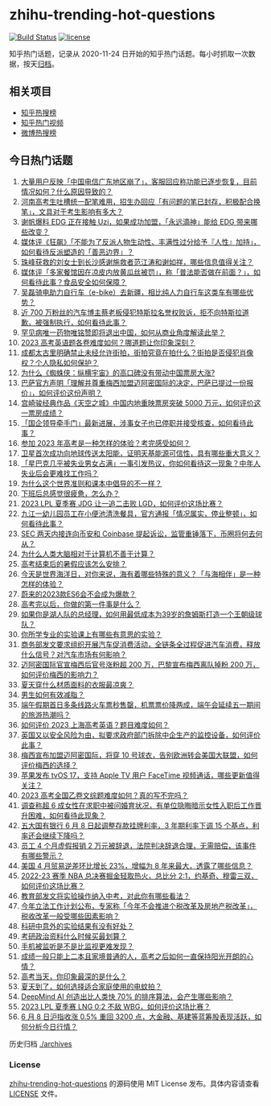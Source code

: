 # zhihu-trending-hot-questions

[![Build Status](https://github.com/justjavac/zhihu-trending-hot-questions/workflows/ci/badge.svg?branch=master)](https://github.com/justjavac/zhihu-trending-hot-questions/actions)
[![license](https://img.shields.io/github/license/justjavac/zhihu-trending-hot-questions)](https://github.com/justjavac/zhihu-trending-hot-questions/blob/master/LICENSE)

知乎热门话题，记录从 2020-11-24
日开始的知乎热门话题。每小时抓取一次数据，按天[归档](./archives)。

## 相关项目

- [知乎热搜榜](https://github.com/justjavac/zhihu-trending-top-search)
- [知乎热门视频](https://github.com/justjavac/zhihu-trending-hot-video)
- [微博热搜榜](https://github.com/justjavac/weibo-trending-hot-search)

## 今日热门话题

<!-- BEGIN -->
<!-- 最后更新时间 Fri Jun 09 2023 03:09:25 GMT+0800 (China Standard Time) -->

1. [大量用户反映「中国电信广东地区崩了」，客服回应称功能已逐步恢复，目前情况如何？什么原因导致的？](https://www.zhihu.com/question/605482217)
1. [河南高考生吐槽统一配笔难用，招生办回应「有问题的笔已封存，积极配合换笔」，文具对于考生影响有多大？](https://www.zhihu.com/question/605486604)
1. [谢帆爆料 EDG 正在接触 Uzi，如果成功加盟，「永远滴神」能给 EDG 带来哪些改变？](https://www.zhihu.com/question/605487490)
1. [媒体评《狂飙》「不能为了反派人物生动性、丰满性过分给予『人性』加持」，如何看待反派塑造的「善恶边界」？](https://www.zhihu.com/question/605467664)
1. [珠峰获救的刘女士到长沙感谢施救者范江涛和谢如祥，哪些信息值得关注？](https://www.zhihu.com/question/605309194)
1. [媒体评「多家餐馆因在凉皮内放黄瓜丝被罚」，称「普法能否做在前面？」，如何看待此事？食品安全如何保障？](https://www.zhihu.com/question/605336026)
1. [吴磊骑电助力自行车（e-bike）去新疆，相比纯人力自行车这类车有哪些优势？](https://www.zhihu.com/question/604844013)
1. [近 700 万粉丝的汽车博主蔡老板侵犯特斯拉名誉权败诉，拒不向特斯拉道歉，被强制执行，如何看待此事？](https://www.zhihu.com/question/605112962)
1. [罕见病唯一药物唯铭赞即将退出中国，如何从商业角度解读此举？](https://www.zhihu.com/question/605244647)
1. [2023 高考英语题各卷难度如何？哪道题让你印象深刻？](https://www.zhihu.com/question/605486172)
1. [成都太古里明确禁止未经允许街拍，街拍究竟在拍什么？街拍是否侵犯肖像权？个人隐私如何保护？](https://www.zhihu.com/question/605471963)
1. [为什么《蜘蛛侠：纵横宇宙》的高口碑没有带动中国票房大涨?](https://www.zhihu.com/question/605399059)
1. [巴萨官方声明「理解并尊重梅西加盟迈阿密国际的决定，巴萨已提过一份报价」，如何评价这份声明？](https://www.zhihu.com/question/605417856)
1. [宫崎骏经典作品《天空之城》中国内地重映票房突破 5000 万元，如何评价这一票房成绩？](https://www.zhihu.com/question/604582600)
1. [「国企领导牵手门」最新进展，涉事女子也已停职并接受核查，如何看待此事？](https://www.zhihu.com/question/605315436)
1. [参加 2023 年高考是一种怎样的体验？考完感受如何？](https://www.zhihu.com/question/604195740)
1. [卫星首次成功向地球传送太阳能，证明天基能源可信性，具有哪些重大意义？](https://www.zhihu.com/question/605422459)
1. [「星巴克几乎被失业男女占满」一事引发热议，你如何看待这一现象？中年人失业后会更难找工作吗？](https://www.zhihu.com/question/605233684)
1. [为什么这个世界准则和课本中倡导的不一样？](https://www.zhihu.com/question/604436494)
1. [下班后总感觉很疲惫，怎么办？](https://www.zhihu.com/question/604901691)
1. [2023 LPL 夏季赛 JDG 让一追二击败 LGD，如何评价这场比赛？](https://www.zhihu.com/question/605484094)
1. [九江一幼儿园员工在小便池清洗餐具，官方通报「情况属实，停业整顿」，如何看待此事？](https://www.zhihu.com/question/605473307)
1. [SEC 两天内接连向币安和 Coinbase 提起诉讼，监管重锤落下，币圈将何去何从？](https://www.zhihu.com/question/605457639)
1. [为什么人类大脑相对于计算机不善于计算？](https://www.zhihu.com/question/296468100)
1. [高考结束后的暑假应该怎么安排？](https://www.zhihu.com/question/592111899)
1. [今天是世界海洋日，对你来说，海有着哪些特殊的意义？「与海相伴」是一种怎样的体验？](https://www.zhihu.com/question/603818364)
1. [蔚来的2023款ES6会不会成为爆款？](https://www.zhihu.com/question/602744453)
1. [高考完以后，你做的第一件事是什么？](https://www.zhihu.com/question/604727196)
1. [如果你是湖人队的总经理，如何用最低成本为39岁的詹姆斯打造一个王朝级球队？](https://www.zhihu.com/question/604589016)
1. [你所学专业的实验课上有哪些有意思的实验？](https://www.zhihu.com/question/390855660)
1. [商务部发文要求组织开展汽车促消费活动，全链条全过程促进汽车消费，释放什么信号？对汽车市场有何影响？](https://www.zhihu.com/question/605502594)
1. [迈阿密国际官宣梅西后官号涨粉超 200 万，巴黎宣布梅西离队掉粉 200 万，如何评价梅西的影响力？](https://www.zhihu.com/question/605423631)
1. [夏天穿什么材质面料的衣服最凉爽？](https://www.zhihu.com/question/604399066)
1. [男生如何有效减脂？](https://www.zhihu.com/question/337649443)
1. [端午假期首日多条线路火车票秒售罄，机票票价降两成，端午会延续五一期间的旅游热潮吗？](https://www.zhihu.com/question/605500920)
1. [如何评价 2023 上海高考英语？题目难度如何？](https://www.zhihu.com/question/578896668)
1. [英国又以安全风险为由，拟要求政府部门拆除中企生产的监控设备，如何评价此事？](https://www.zhihu.com/question/605365721)
1. [梅西宣布加盟迈阿密国际，将穿 10 号球衣，告别欧洲转会美国大联盟，如何评价梅西的选择？](https://www.zhihu.com/question/605363198)
1. [苹果发布 tvOS 17，支持 Apple TV 用户 FaceTime 视频通话，哪些更新值得关注？](https://www.zhihu.com/question/605311833)
1. [2023 高考全国乙卷文综题难度如何？真的写不完吗？](https://www.zhihu.com/question/605439903)
1. [调查称超 6 成女性在求职中被问婚育状况，有单位隐晦暗示女性入职后工作晋升困难，如何看待此现象？](https://www.zhihu.com/question/604820170)
1. [五大国有银行 6 月 8 日起调整存款挂牌利率，3 年期利率下调 15 个基点，利率还会继续下降吗？](https://www.zhihu.com/question/605424218)
1. [员工 4 个月虚假报销 2 万元被辞退，法院判决辞退合理，无需赔偿，该事件有哪些警示？](https://www.zhihu.com/question/605036712)
1. [美国 4 月贸易逆差环比增长 23%，增幅为 8 年来最大，透露了哪些信息？](https://www.zhihu.com/question/605428364)
1. [2022-23 赛季 NBA 总决赛掘金轻取热火，总比分 2:1，约基奇、穆雷三双，如何评价这场比赛？](https://www.zhihu.com/question/605421218)
1. [教育部发文将实验操作纳入中考，对此你有哪些看法？](https://www.zhihu.com/question/604869199)
1. [今年立法工作计划公布，专家称「今年不会推进个税改革及房地产税改革」，税收改革一般受哪些因素影响？](https://www.zhihu.com/question/605361770)
1. [科研中意外的实验结果有没有好处？](https://www.zhihu.com/question/419084912)
1. [考研政治资料什么时候买最划算？](https://www.zhihu.com/question/593964204)
1. [手机被监听是不是比监视更难发现？](https://www.zhihu.com/question/275704975)
1. [成绩一般只能上二本且家境普通的人，高考之后如何一直保持阳光开朗的心情？](https://www.zhihu.com/question/605324795)
1. [高考当天，你印象最深的是什么？](https://www.zhihu.com/question/605171418)
1. [夏天到了，如何选择适合家庭使用的电蚊拍？](https://www.zhihu.com/question/591266441)
1. [DeepMind AI 创造出比人类快 70% 的排序算法，会产生哪些影响？](https://www.zhihu.com/question/605448432)
1. [2023 LPL 夏季赛 LNG 0:2 不敌 WBG，如何评价这场比赛？](https://www.zhihu.com/question/605493599)
1. [6 月 8 日沪指收涨 0.5% 重回 3200 点，大金融、基建等蓝筹股表现活跃，如何分析今日行情？](https://www.zhihu.com/question/605435323)

<!-- END -->

历史归档 [./archives](./archives)

### License

[zhihu-trending-hot-questions](https://github.com/justjavac/zhihu-trending-hot-questions)
的源码使用 MIT License 发布。具体内容请查看 [LICENSE](./LICENSE) 文件。
